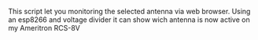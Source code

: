 This script let you monitoring the selected antenna via web browser. 
Using an esp8266 and voltage divider it can show wich antenna is now active on my Ameritron RCS-8V
